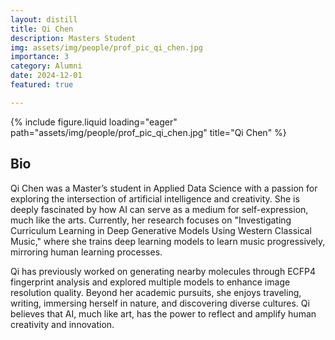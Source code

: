 ```yaml
---
layout: distill
title: Qi Chen
description: Masters Student
img: assets/img/people/prof_pic_qi_chen.jpg
importance: 3
category: Alumni
date: 2024-12-01
featured: true

---
```


<div class="fake-img l-body">
{% include figure.liquid loading="eager" path="assets/img/people/prof_pic_qi_chen.jpg" title="Qi Chen" %}
</div>

## Bio

Qi Chen was a Master’s student in Applied Data Science with a passion for exploring the intersection of artificial intelligence and creativity. She is deeply fascinated by how AI can serve as a medium for self-expression, much like the arts. Currently, her research focuses on "Investigating Curriculum Learning in Deep Generative Models Using Western Classical Music," where she trains deep learning models to learn music progressively, mirroring human learning processes.

Qi has previously worked on generating nearby molecules through ECFP4 fingerprint analysis and explored multiple models to enhance image resolution quality. Beyond her academic pursuits, she enjoys traveling, writing, immersing herself in nature, and discovering diverse cultures. Qi believes that AI, much like art, has the power to reflect and amplify human creativity and innovation.
